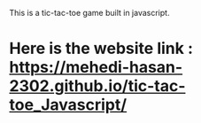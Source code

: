 This is a tic-tac-toe game built in javascript.

# Here is the website link : https://mehedi-hasan-2302.github.io/tic-tac-toe_Javascript/

